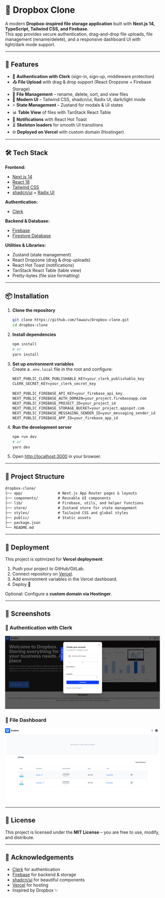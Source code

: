 # 📂 Dropbox Clone

A modern **Dropbox-inspired file storage application** built with **Next.js 14, TypeScript, Tailwind CSS, and Firebase**.  
This app provides secure authentication, drag-and-drop file uploads, file management (rename/delete), and a responsive dashboard UI with light/dark mode support.

---

## 🚀 Features

- 🔐 **Authentication with Clerk** (sign-in, sign-up, middleware protection)
- 📤 **File Upload** with drag & drop support (React Dropzone + Firebase Storage)
- 📂 **File Management** – rename, delete, sort, and view files
- 🎨 **Modern UI** – Tailwind CSS, shadcn/ui, Radix UI, dark/light mode
- ⚡ **State Management** – Zustand for modals & UI states
- 📊 **Table View** of files with TanStack React Table
- 🔔 **Notifications** with React Hot Toast
- ⏳ **Skeleton loaders** for smooth UI transitions
- 🌐 **Deployed on Vercel** with custom domain (Hostinger)

---

## 🛠 Tech Stack

**Frontend:**

- [Next.js 14](https://nextjs.org/)
- [React 18](https://react.dev/)
- [Tailwind CSS](https://tailwindcss.com/)
- [shadcn/ui](https://ui.shadcn.com/) + [Radix UI](https://www.radix-ui.com/)

**Authentication:**

- [Clerk](https://clerk.com/)

**Backend & Database:**

- [Firebase](https://firebase.google.com/)
- [Firestore Database](https://firebase.google.com/docs/firestore)

**Utilities & Libraries:**

- Zustand (state management)
- React Dropzone (drag & drop uploads)
- React Hot Toast (notifications)
- TanStack React Table (table view)
- Pretty-bytes (file size formatting)

---

## 📦 Installation

1. **Clone the repository**

   ```bash
   git clone https://github.com/fawazv/Dropbox-clone.git
   cd dropbox-clone
   ```

2. **Install dependencies**

   ```bash
   npm install
   # or
   yarn install
   ```

3. **Set up environment variables**  
   Create a `.env.local` file in the root and configure:

   ```env
   NEXT_PUBLIC_CLERK_PUBLISHABLE_KEY=your_clerk_publishable_key
   CLERK_SECRET_KEY=your_clerk_secret_key

   NEXT_PUBLIC_FIREBASE_API_KEY=your_firebase_api_key
   NEXT_PUBLIC_FIREBASE_AUTH_DOMAIN=your_project.firebaseapp.com
   NEXT_PUBLIC_FIREBASE_PROJECT_ID=your_project_id
   NEXT_PUBLIC_FIREBASE_STORAGE_BUCKET=your_project.appspot.com
   NEXT_PUBLIC_FIREBASE_MESSAGING_SENDER_ID=your_messaging_sender_id
   NEXT_PUBLIC_FIREBASE_APP_ID=your_firebase_app_id
   ```

4. **Run the development server**

   ```bash
   npm run dev
   # or
   yarn dev
   ```

5. Open [http://localhost:3000](http://localhost:3000) in your browser.

---

## 📂 Project Structure

```
dropbox-clone/
├── app/                # Next.js App Router pages & layouts
├── components/         # Reusable UI components
├── lib/                # Firebase, utils, and helper functions
├── store/              # Zustand store for state management
├── styles/             # Tailwind CSS and global styles
├── public/             # Static assets
├── package.json
└── README.md
```

---

## 🚀 Deployment

This project is optimized for **Vercel deployment**:

1. Push your project to GitHub/GitLab.
2. Connect repository on [Vercel](https://vercel.com/).
3. Add environment variables in the Vercel dashboard.
4. Deploy 🚀

Optional: Configure a **custom domain via Hostinger**.

---

## 📸 Screenshots

### 🔐 Authentication with Clerk

<img src="/public/screens/auth.png" alt="Auth Page" width="600"/>

### 📂 File Dashboard

<img src="/public/screens/dashboard.png" alt="Dashboard" width="600"/>

---

## 📜 License

This project is licensed under the **MIT License** – you are free to use, modify, and distribute.

---

## 🙌 Acknowledgements

- [Clerk](https://clerk.com/) for authentication
- [Firebase](https://firebase.google.com/) for backend & storage
- [shadcn/ui](https://ui.shadcn.com/) for beautiful components
- [Vercel](https://vercel.com/) for hosting
- Inspired by Dropbox ✨
